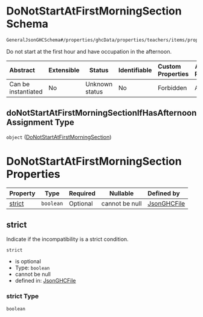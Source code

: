 # DoNotStartAtFirstMorningSection Schema

```txt
GeneralJsonGHCSchema#/properties/ghcData/properties/teachers/items/properties/settings/items/properties/incompatibilities/properties/doNotStartAtFirstMorningSectionIfHasAfternoonAssignment
```

Do not start at the first hour and have occupation in the afternoon.


| Abstract            | Extensible | Status         | Identifiable | Custom Properties | Additional Properties | Access Restrictions | Defined In                                                         |
| :------------------ | ---------- | -------------- | ------------ | :---------------- | --------------------- | ------------------- | ------------------------------------------------------------------ |
| Can be instantiated | No         | Unknown status | No           | Forbidden         | Allowed               | none                | [ghc.schema.json\*](../out/ghc.schema.json "open original schema") |

## doNotStartAtFirstMorningSectionIfHasAfternoonAssignment Type

`object` ([DoNotStartAtFirstMorningSection](ghc-properties-ghcdata-properties-teachers-teacher-properties-settings-periodsetting-properties-incompatibilities-properties-donotstartatfirstmorningsection.md))

# DoNotStartAtFirstMorningSection Properties

| Property          | Type      | Required | Nullable       | Defined by                                                                                                                                                                                                                                                                                                                                                                                                        |
| :---------------- | --------- | -------- | -------------- | :---------------------------------------------------------------------------------------------------------------------------------------------------------------------------------------------------------------------------------------------------------------------------------------------------------------------------------------------------------------------------------------------------------------- |
| [strict](#strict) | `boolean` | Optional | cannot be null | [JsonGHCFile](ghc-properties-ghcdata-properties-teachers-teacher-properties-settings-periodsetting-properties-incompatibilities-properties-donotstartatfirstmorningsection-properties-strict.md "GeneralJsonGHCSchema#/properties/ghcData/properties/teachers/items/properties/settings/items/properties/incompatibilities/properties/doNotStartAtFirstMorningSectionIfHasAfternoonAssignment/properties/strict") |

## strict

Indicate if the incompatibility is a strict condition.


`strict`

-   is optional
-   Type: `boolean`
-   cannot be null
-   defined in: [JsonGHCFile](ghc-properties-ghcdata-properties-teachers-teacher-properties-settings-periodsetting-properties-incompatibilities-properties-donotstartatfirstmorningsection-properties-strict.md "GeneralJsonGHCSchema#/properties/ghcData/properties/teachers/items/properties/settings/items/properties/incompatibilities/properties/doNotStartAtFirstMorningSectionIfHasAfternoonAssignment/properties/strict")

### strict Type

`boolean`
